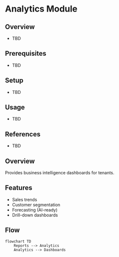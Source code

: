 # Analytics Module

## Overview
- TBD

## Prerequisites
- TBD

## Setup
- TBD

## Usage
- TBD

## References
- TBD


## Overview
Provides business intelligence dashboards for tenants.

## Features
- Sales trends
- Customer segmentation
- Forecasting (AI-ready)
- Drill-down dashboards

## Flow
```mermaid
flowchart TD
    Reports --> Analytics
    Analytics --> Dashboards
```
